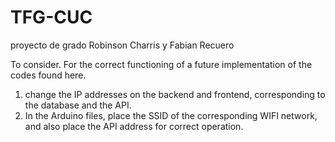 # TFG-CUC
 proyecto de grado Robinson Charris y Fabian Recuero

To consider.
For the correct functioning of a future implementation of the codes found here.
1. change the IP addresses on the backend and frontend, corresponding to the database and the API.
2. In the Arduino files, place the SSID of the corresponding WIFI network, and also place the API address for correct operation.
